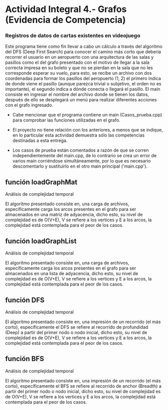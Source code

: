 # Actividad Integral 4.- Grafos (Evidencia de Competencia)

### Registros de datos de cartas existentes en videojuego

Este programa tiene como fin llevar a cabo un cálculo a través del algoritmo del DFS (Deep First Search) para conocer el camino más corto que debería recorrer el usuario en un aeropuerto con una arquitectura de las salas y pasillos como el del grafo presentado con el motivo de llegar a la sala correcta impresa en su boleto y que no se pierdan en la sala que no les corresponde esperar su vuelo, para esto, se recibe un archivo con dos coordenadas para formar los pasillos del aeropuerto (1, 2) el primero indica de donde viene el pasillo (aunque parezca trivial o subjetivo, el orden no es importante), el segundo indica a dónde conecta o llegará el pasillo. El main consiste en ingresar el nombre del archivo donde se tienen los datos, después de ello se desplegará un menú para realizar diferentes acciones con el grafo ingresado.

+ Cabe mencionar que el programa contiene un main (Casos_prueba.cpp) para comprobar las funciones utilizadas en el grafo.

+ El proyecto no tiene relación con los anteriores, a menos que se indique, en lo particular esta actividad demuestra sólo las competencias destinadas a esta entrega.

+ Los casos de prueba están comentados a razón de que se corren independientemente del main.cpp, de lo contrario se crea un error de varios main corriéndose simultáneamente, por lo que es necesario descomentarlo y sustituirlo en el otro main principal ('main.cpp').

## función loadGraphMat

Análisis de complejidad temporal

El algoritmo presentado consiste en, una carga de archivos, específicamente carga los arcos presentes en el grafo para ser almacenados en una matriz de adyacencia, dicho esto, su nivel de complejidad es de O(V+E), V se refiere a los vertices y E a los arcos, la complejidad está contemplada para el peor de los casos. 

## función loadGraphList

Análisis de complejidad temporal

El algoritmo presentado consiste en, una carga de archivos, específicamente carga los arcos presentes en el grafo para ser almacenados en una lista de adyacencia, dicho esto, su nivel de complejidad es de O(V+E), V se refiere a los vertices y E a los arcos, la complejidad está contemplada para el peor de los casos. 

## función DFS

Análisis de complejidad temporal

El algoritmo presentado consiste en, una impresión de un recorrido (el más corto), específicamente el DFS se refiere al recorrido de profundidad (Deep) a partir del primer nodo o nodo inicial, dicho esto, su nivel de complejidad es de O(V+E), V se refiere a los vertices y E a los arcos, la complejidad está contemplada para el peor de los casos. 

## función BFS

Análisis de complejidad temporal

El algoritmo presentado consiste en, una impresión de un recorrido (el más corto), específicamente el BFS se refiere al recorrido de anchor (Breadth) a partir del primer nodo o nodo inicial, dicho esto, su nivel de complejidad es de O(V+E), V se refiere a los vertices y E a los arcos, la complejidad está contemplada para el peor de los casos. 
